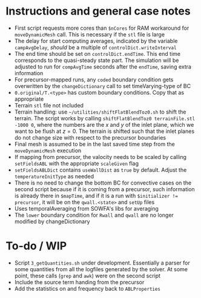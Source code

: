 # Instructions and general case notes

- First script requests more cores than `$nCores` for RAM workaround for `moveDynamicMesh` call. This is necessary if the `stl` file is large
- The delay for start computing averages, indicated by the variable `campAvgDelay`, _should_ be a multiple of `controlDict.writeInterval`
- The end time should be set on `controlDict.endTime`. This end time corresponds to the quasi-steady state part. The simulation will be adjusted to run for `compAvgTime` seconds after the `endTime`, saving extra information
- For precursor-mapped runs, any `coded` boundary condition gets overwritten by the `changeDictionary` call to set timeVarying-type of BC
- `0.original/T.<type>` has custom boundary conditions. Copy that as appropriate
- Terrain `stl` file not included
- Terrain handling: use `~/utilities/shiftFlatBlendToz0.sh` to shift the terrain. The script works by calling `shiftFlatBlendToz0 terrainFile.stl -1000 0`, where the numbers are the $x$ and $y$ of the inlet plane, which we want to be flush at $z=0$. The terrain is shifted such that the inlet planes do not change size with respect to the precursor boundaries
- Final mesh is assumed to be in the last saved time step from the `moveDynamicMesh` execution
- If mapping from precursor, the valocity needs to be scaled by calling `setFieldsABL` with the appropriate `scaleGiven` flag
- `setFieldsABLDict` contains `useWallDist` as `true` by default. Adjust the `temperatureInitType` as needed
- There is no need to change the bottom BC for convective cases on the second script because if it is coming from a precursor, such information is already there in `$mapTime`, and if it is a run with `$initializer != precursor`, it will be on the `qwall.<state>` and `setUp` files
- Uses temporalAveraging from SOWFA's libs for averaging
- The `lower` boundary condition for `Rwall` and `qwall` are no longer modified by changeDictionary

# To-do / WIP

- Script `3_getQuantities.sh` under development. Essentially a parser for some quantities from all the logfiles generated by the solver. At some point, these calls (`grep` and `awk`) were on the second script
- Include the source term handing from the precursor
- Add the statistics on and frequency back to `ABLProperties`
